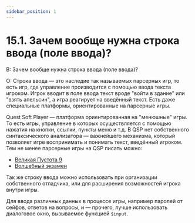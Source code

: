 ```yaml
---
sidebar_position: 1
---
```


# 15.1. Зачем вообще нужна строка ввода (поле ввода)?
<!-- [:faq_15_01] -->
В: Зачем вообще нужна строка ввода (поле ввода)?

О:
Строка ввода — это наследие так называемых парсерных игр, то есть игр, где управление производится с помощью ввода текста игроком. Игрок вводит в поле ввода текст вроде "войти в здание" или "взять апельсин", а игра реагирует на введённый текст. Есть даже специальные платформы, ориентированные на парсерные игры.

Quest Soft Player — платформа ориентированная на "менюшные" игры. То есть игры, управление в которых осуществляется с помощью нажатия на кнопки, ссылки, пункты меню и т.д. В QSP нет собственного синтаксического анализатора — важнейшего механизма, который позволяет игре воспринимать и понимать текст, введённый игроком. Тем не менее парсерные игры на QSP писать можно:
* [Великая Пустота 9](https://ifwiki.ru/Великая_Пустота_9)
* [Волшебный экзамен](https://ifwiki.ru/Волшебный_экзамен)

Так же строку ввода можно использовать при организации собственного отладчика, или для расширения возможностей игрока внутри игры.

Для ввода различных данных в процессе игры, например паролей от сейфов, ответов на вопросы, и — прочего, лучше использовать диалоговое окно, вызываемое функцией `$input`.
